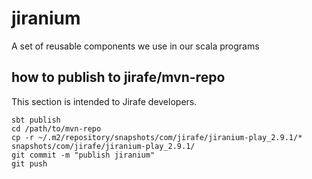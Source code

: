 jiranium
========

A set of reusable components we use in our scala programs

how to publish to jirafe/mvn-repo
---------------------------------

This section is intended to Jirafe developers.

    sbt publish
    cd /path/to/mvn-repo
    cp -r ~/.m2/repository/snapshots/com/jirafe/jiranium-play_2.9.1/* snapshots/com/jirafe/jiranium-play_2.9.1/
    git commit -m "publish jiranium"
    git push
